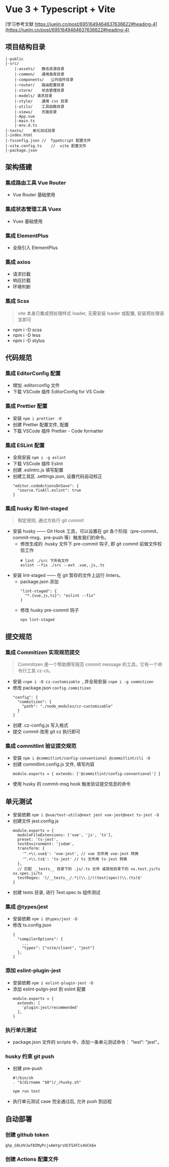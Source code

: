 # Vue 3 + Typescript + Vite
[学习参考文献 https://juejin.cn/post/6951649464637636622#heading-4](https://juejin.cn/post/6951649464637636622#heading-4)

## 项目结构目录
```
|-public
|-src/ 
    |-assets/   静态资源目录
    |-common/   通用类库目录
    |-components/   公共组件目录
    |-router/   路由配置目录
    |-store/    状态管理目录
    |-models/ 请求目录
    |-style/    通用 css 目录
    |-utils/    工具函数目录
    |-views/    页面目录
    |-App.vue
    |-main.ts
    |-env.d.ts
|-tests/    单元测试目录
|-index.html
|-tsconfig.json //  TypeScript 配置文件
|-vite.config.ts    //  vite 配置文件
|-package.json
```
## 架构搭建
### 集成路由工具 Vue Router
* Vue Router 基础使用

### 集成状态管理工具 Vuex
* Vuex 基础使用

### 集成 ElementPlus
* 全局引入 ElementPlus

### 集成 axios
* 请求拦截
* 响应拦截
* 环境判断

### 集成 Scss
> vite 本身已集成预处理样式 loader, 无需安装 loader 或配置, 安装预处理语言即可
* npm i -D scss
* npm i -D less
* npm i -D stylus

## 代码规范

### 集成 EditorConfig 配置
* 增加 .editorconfig 文件
* 下载 VSCode 插件 EditorConfig for VS Code

### 集成 Prettier 配置
* 安装 `npm i prettier -D`
* 创建 Prettier 配置文件, 配置
* 下载 VSCode 插件 Prettier - Code formatter

### 集成 ESLint 配置
* 全局安装 `npm i -g eslint`
* 下载 VSCode 插件 Eslint
* 创建 .eslintrc.js 填写配置
* 创建工具区 .settings.json, 设置代码自动校正
  ```
  "editor.codeActionsOnSave": {
    "source.fixAll.eslint": true
  }
  ```

### 集成 husky 和 lint-staged
> 制定规则, 通过方执行 git commit
* 安装 husky —— Git Hook 工具，可以设置在 git 各个阶段（pre-commit、commit-msg、pre-push 等）触发我们的命令。
  * 修改生成的 .husky 文件下 pre-commit 钩子, 即 git commit 前做文件校验工作
    ```
    # lint ./src 下所有文件
    eslint --fix ./src --ext .vue,.js,.ts
    ```
* 安装 lint-staged —— 在 git 暂存的文件上运行 linters。
  * package.json 添加 
    ```
    "lint-staged": {
      "*.{vue,js,ts}": "eslint --fix"
    }
    ```
  * 修改 husky pre-commit 钩子
    ```
    npx lint-staged
    ```

## 提交规范
### 集成 Commitizen 实现规范提交
> Commitizen 是一个帮助撰写规范 commit message 的工具。它有一个命令行工具 cz-cli。
* 安装 `cnpm i -D cz-customizable `, 并全局安装 `cnpm i -g commitizen`
* 修改 package.json `config.commitizen`
    ```
    "config": {
      "commitizen": {
        "path": "./node_modules/cz-customizable"
      }
    }
    ```
* 创建 .cz-config.js 写入格式
* 提交 commit 改用 git cz 执行即可

### 集成 commitlint 验证提交规范
* 安装 `npm i @commitlint/config-conventional @commitlint/cli -D`
* 创建 commitlint.config.js 文件, 填写内容
  ```
  module.exports = { extends: ['@commitlint/config-conventional'] }
  ```
* 使用 husky 的 commit-msg hook 触发验证提交信息的命令

## 单元测试
* 安装依赖 `npm i @vue/test-utils@next jest vue-jest@next ts-jest -D`
* 创建文件 jest.config.js
  ```
  module.exports = {
    moduleFileExtensions: ['vue', 'js', 'ts'],
    preset: 'ts-jest',
    testEnvironment: 'jsdom',
    transform: {
      '^.+\\.vue$': 'vue-jest', // vue 文件用 vue-jest 转换
      '^.+\\.ts$': 'ts-jest' // ts 文件用 ts-jest 转换
    },
    // 匹配 __tests__ 目录下的 .js/.ts 文件 或其他目录下的 xx.test.js/ts xx.spec.js/ts
    testRegex: '(/__tests__/.*|(\\.|/)(test|spec))\\.(ts)$'
  }
  ```
* 创建 tests 目录, 进行 Test.spec.ts 组件测试
### 集成 @types/jest
* 安装依赖 `npm i @types/jest -D`
* 修改 ts.config.json
  ```
  {
    "compilerOptions": {
      ...
      "types": ["vite/client", "jest"]
    },
  }
  ```
### 添加 eslint-plugin-jest
* 安装依赖 `npm i eslint-plugin-jest -D`
* 添加 eslint-pulgn-jest 到 eslint 配置
  ```
  module.exports = {
    extends: [
      'plugin:jest/recommended'
    ],
  }
  ```
### 执行单元测试
* package.json 文件的 scripts 中，添加一条单元测试命令： "test": "jest"。

### husky 约束 git push
* 创建 pre-push
  ```
  #!/bin/sh
  . "$(dirname "$0")/_/husky.sh"

  npm run test 
  ```
* 执行单元测试 case 完全通过后, 允许 push 到远程

## 自动部署
### 创建 github token 
  `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`

### 创建 Actions 配置文件
